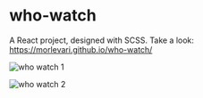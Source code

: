 # who-watch

A React project, designed with SCSS.
Take a look: https://morlevari.github.io/who-watch/

![who watch 1](https://user-images.githubusercontent.com/71779002/126917853-21fd6467-9528-4928-aa9b-4b52e359007b.jpg)

![who watch 2](https://user-images.githubusercontent.com/71779002/126917891-3473cfd0-a5fa-4d1f-aea2-bd80affd854d.jpg)


